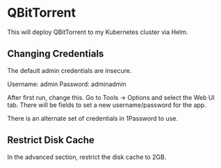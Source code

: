 # QBitTorrent

This will deploy QBitTorrent to my Kubernetes cluster via Helm.

## Changing Credentials

The default admin credentials are insecure.

Username: admin Password: adminadmin

After first run, change this. Go to Tools -> Options and select the Web UI tab. There will be fields to set a new username/password for the app.

There is an alternate set of credentials in 1Password to use.

## Restrict Disk Cache

In the advanced section, restrict the disk cache to 2GB.